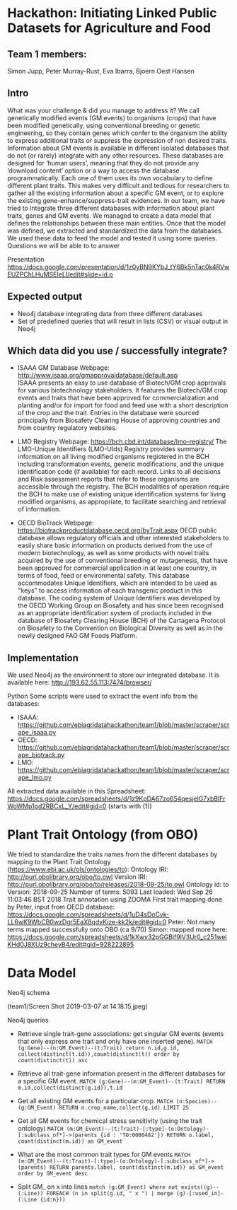 # Hackathon:  Initiating Linked Public Datasets for Agriculture and Food

## Team 1 members:
Simon Jupp, Peter Murray-Rust, Eva Ibarra, Bjoern Oest Hansen

## Intro 

What was your challenge & did you manage to address it?
We call genetically modified events (GM events) to organisms (crops) that have been modified genetically, using conventional breeding or genetic engineering, so they contain genes which confer to the organism the ability to express additional traits or suppress the expression of non desired traits. 
Information about GM events is available in different isolated databases that do not (or rarely) integrate with any other resources. These databases are designed for ‘human users’, meaning that they do not provide any ‘download content’ option or a way to access the database programmatically. Each one of them uses its own vocabulary to define different plant traits. This makes very difficult and tedious for researchers to gather all the existing information about a specific GM event, or to explore the existing gene-enhance/suppress-trait evidences.
In our team, we have tried to integrate three different databases with information about plant traits, genes and GM events. We managed to create a data model that defines the relationships between these main entities. Once that the model was defined, we extracted and standardized the data from the databases. We used these data to feed the model and tested it using some queries. 
Questions we will be able to to answer

Presentation https://docs.google.com/presentation/d/1z0yBN9KYbJ_tY6Bk5nTac0k4RVwEUZPChLHuMSEIeLI/edit#slide=id.p 

## Expected output
 * Neo4j database integrating data from three different databases
 * Set of predefined queries that will result in lists (CSV) or visual output in Neo4j

## Which data did you use / successfully integrate?
* ISAAA GM Database
  Webpage: http://www.isaaa.org/gmapprovaldatabase/default.asp  
  ISAAA presents an easy to use database of Biotech/GM crop approvals for various biotechnology stakeholders. It features the Biotech/GM crop events and traits that have been approved for commercialization and planting and/or for import for food and feed use with a short description of the crop and the trait. Entries in the database were sourced principally from Biosafety Clearing House of approving countries and from country regulatory websites. 

* LMO Registry
  Webpage: https://bch.cbd.int/database/lmo-registry/ 
  The LMO-Unique Identifiers (LMO-UIds) Registry provides summary information on all living modified organisms registered in the BCH including transformation events, genetic modifications, and the unique identification code (if available) for each record. Links to all decisions and Risk assessment reports that refer to these organisms are accessible through the registry. The BCH modalities of operation require the BCH to make use of existing unique identification systems for living modified organisms, as appropriate, to facilitate searching and retrieval of information. 

* OECD BioTrack
  Webpage: https://biotrackproductdatabase.oecd.org/byTrait.aspx 
  OECD public database allows regulatory officials and other interested stakeholders to easily share basic information on products derived from the use of modern biotechnology, as well as some products with novel traits acquired by the use of conventional breeding or mutagenesis, that have been approved for commercial application in at least one country, in terms of food, feed or environmental safety.
  This database accommodates Unique Identifiers, which are intended to be used as "keys" to access information of each transgenic product in this database. The coding system of Unique Identifiers was developed by the OECD Working Group on Biosafety and has since been recognised as an appropriate identification system of products included in the database of Biosafety Clearing House (BCH) of the Cartagena Protocol on Biosafety to the Convention on Biological Diversity as well as in the newly designed FAO GM Foods Platform.

## Implementation 

We used Neo4j as the environment to store our integrated database. It is available here: http://193.62.55.113:7474/browser/ 

Python
Some scripts were used to extract the event info from the databases:

* ISAAA: https://github.com/ebiagridatahackathon/team1/blob/master/scraper/scrape_isaaa.py 
* OECD: https://github.com/ebiagridatahackathon/team1/blob/master/scraper/scrape_biotrack.py 
* LMO: https://github.com/ebiagridatahackathon/team1/blob/master/scraper/scrape_lmo.py 

All extracted data available in this Spreadsheet: https://docs.google.com/spreadsheets/d/1z9KpDA67zo654qesjelG7xbBlFrWoWMp1pd2RBCxL_Y/edit#gid=0 (starts with (1))

# Plant Trait Ontology (from OBO)

We tried to standardize the traits names from the different databases by mapping to the Plant Trait Ontology (https://www.ebi.ac.uk/ols/ontologies/to):
Ontology IRI: http://purl.obolibrary.org/obo/to.owl
Version IRI: http://purl.obolibrary.org/obo/to/releases/2018-09-25/to.owl
Ontology id: to
Version: 2018-09-25
Number of terms: 5093
Last loaded: Wed Sep 26 11:03:46 BST 2018
Trait annotation using ZOOMA
First trait mapping done by Peter, input from OECD database: https://docs.google.com/spreadsheets/d/1uD4sDoCvk-LL6wK9WbCB0wzDgr5EaX8qdvKize-kk2k/edit#gid=0 
Peter: Not many terms mapped successfully onto OBO (ca 9/70)
Simon: mapped more here: https://docs.google.com/spreadsheets/d/1kXwv32pGGBjf9lV3Ur0_c251welKHd0J8XUz9cheyB4/edit#gid=928222895 

# Data Model

Neo4j schema

(team1/Screen Shot 2019-03-07 at 14.18.15.jpeg)

Neo4j queries

* Retrieve single trait-gene associations: get singular GM events (events that only express one trait and only have one inserted gene). 
`MATCH (g:Gene)--(n:GM_Event)--(t:Trait) return n.id,g.id, collect(distinct(t.id)),count(distinct(t)) order by count(distinct(t)) asc`

* Retrieve all trait-gene information present in the different databases for a specific GM event.
  `MATCH (g:Gene)--(m:GM_Event)--(t:Trait) RETURN m.id,collect(distinct(g.id)),t.id`

 * Get all existing GM events for a particular crop. 
  `MATCH (n:Species)--(g:GM_Event) RETURN n.crop_name,collect(g.id) LIMIT 25`

 * Get all GM events for chemical stress sensitivity (using the trait ontology)
  `MATCH (m:GM_Event)--(t:Trait)-[:type]-(o:Ontology)-[:subclass_of*]->(parents {id : 'TO:0000482'}) RETURN o.label, count(distinct(m.id)) as GM_event`

 * What are the most common trait types for GM events
  `MATCH (m:GM_Event)--(t:Trait)-[:type]-(o:Ontology)-[:subclass_of*]->(parents) RETURN parents.label, count(distinct(m.id)) as GM_event order by GM_event desc`

 * Split GM_ on x into lines 
  `match (g:GM_Event) where not exists((g)--(:Line))
  FOREACH (n in split(g.id, " x ") | merge (g)-[:used_in]-(:Line {id:n}))`
